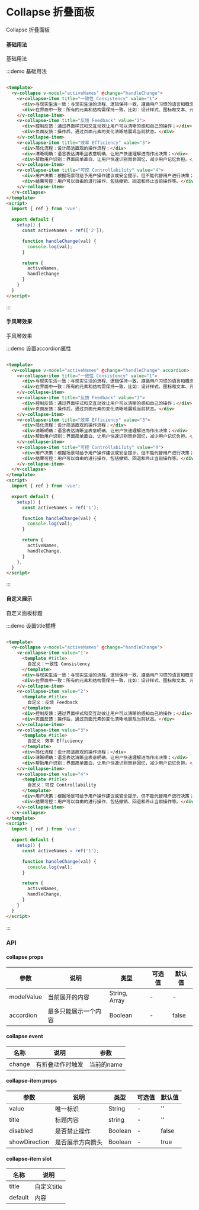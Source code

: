 # Collapse 折叠面板

Collapse 折叠面板

#### 基础用法

基础用法

:::demo 基础用法

```html

<template>
  <v-collapse v-model="activeNames" @change="handleChange">
    <v-collapse-item title="一致性 Consistency" value="1">
      <div>与现实生活一致：与现实生活的流程、逻辑保持一致，遵循用户习惯的语言和概念；</div>
      <div>在界面中一致：所有的元素和结构需保持一致，比如：设计样式、图标和文本、元素的位置等。</div>
    </v-collapse-item>
    <v-collapse-item title="反馈 Feedback" value="2">
      <div>控制反馈：通过界面样式和交互动效让用户可以清晰的感知自己的操作；</div>
      <div>页面反馈：操作后，通过页面元素的变化清晰地展现当前状态。</div>
    </v-collapse-item>
    <v-collapse-item title="效率 Efficiency" value="3">
      <div>简化流程：设计简洁直观的操作流程；</div>
      <div>清晰明确：语言表达清晰且表意明确，让用户快速理解进而作出决策；</div>
      <div>帮助用户识别：界面简单直白，让用户快速识别而非回忆，减少用户记忆负担。</div>
    </v-collapse-item>
    <v-collapse-item title="可控 Controllability" value="4">
      <div>用户决策：根据场景可给予用户操作建议或安全提示，但不能代替用户进行决策；</div>
      <div>结果可控：用户可以自由的进行操作，包括撤销、回退和终止当前操作等。</div>
    </v-collapse-item>
  </v-collapse>
</template>
<script>
  import { ref } from 'vue';

  export default {
    setup() {
      const activeNames = ref(['2']);

      function handleChange(val) {
        console.log(val);
      }

      return {
        activeNames,
        handleChange
      }
    }
  }
</script>
```

:::

#### 手风琴效果

手风琴效果

:::demo 设置accordion属性

```html

<template>
  <v-collapse v-model="activeNames" @change="handleChange" accordion>
    <v-collapse-item title="一致性 Consistency" value="1">
      <div>与现实生活一致：与现实生活的流程、逻辑保持一致，遵循用户习惯的语言和概念；</div>
      <div>在界面中一致：所有的元素和结构需保持一致，比如：设计样式、图标和文本、元素的位置等。</div>
    </v-collapse-item>
    <v-collapse-item title="反馈 Feedback" value="2">
      <div>控制反馈：通过界面样式和交互动效让用户可以清晰的感知自己的操作；</div>
      <div>页面反馈：操作后，通过页面元素的变化清晰地展现当前状态。</div>
    </v-collapse-item>
    <v-collapse-item title="效率 Efficiency" value="3">
      <div>简化流程：设计简洁直观的操作流程；</div>
      <div>清晰明确：语言表达清晰且表意明确，让用户快速理解进而作出决策；</div>
      <div>帮助用户识别：界面简单直白，让用户快速识别而非回忆，减少用户记忆负担。</div>
    </v-collapse-item>
    <v-collapse-item title="可控 Controllability" value="4">
      <div>用户决策：根据场景可给予用户操作建议或安全提示，但不能代替用户进行决策；</div>
      <div>结果可控：用户可以自由的进行操作，包括撤销、回退和终止当前操作等。</div>
    </v-collapse-item>
  </v-collapse>
</template>
<script>
  import { ref } from 'vue';

  export default {
    setup() {
      const activeNames = ref('1');

      function handleChange(val) {
        console.log(val);
      }

      return {
        activeNames,
        handleChange,
      }
    },
  }
</script>
```

:::

#### 自定义展示

自定义面板标题

:::demo 设置title插槽

```html

<template>
  <v-collapse v-model="activeNames" @change="handleChange">
    <v-collapse-item value="1">
      <template #title>
        自定义：一致性 Consistency
      </template>
      <div>与现实生活一致：与现实生活的流程、逻辑保持一致，遵循用户习惯的语言和概念；</div>
      <div>在界面中一致：所有的元素和结构需保持一致，比如：设计样式、图标和文本、元素的位置等。</div>
    </v-collapse-item>
    <v-collapse-item value="2">
      <template #title>
        自定义：反馈 Feedback
      </template>
      <div>控制反馈：通过界面样式和交互动效让用户可以清晰的感知自己的操作；</div>
      <div>页面反馈：操作后，通过页面元素的变化清晰地展现当前状态。</div>
    </v-collapse-item>
    <v-collapse-item value="3">
      <template #title>
        自定义：效率 Efficiency
      </template>
      <div>简化流程：设计简洁直观的操作流程；</div>
      <div>清晰明确：语言表达清晰且表意明确，让用户快速理解进而作出决策；</div>
      <div>帮助用户识别：界面简单直白，让用户快速识别而非回忆，减少用户记忆负担。</div>
    </v-collapse-item>
    <v-collapse-item value="4">
      <template #title>
        自定义：可控 Controllability
      </template>
      <div>用户决策：根据场景可给予用户操作建议或安全提示，但不能代替用户进行决策；</div>
      <div>结果可控：用户可以自由的进行操作，包括撤销、回退和终止当前操作等。</div>
    </v-collapse-item>
  </v-collapse>
</template>
<script>
  import { ref } from 'vue';

  export default {
    setup() {
      const activeNames = ref('1');

      function handleChange(val) {
        console.log(val);
      }

      return {
        activeNames,
        handleChange,
      }
    }
  }
</script>
```

:::

### API

#### collapse props

| 参数      | 说明          | 类型      | 可选值                           | 默认值  |
|---------- |-------------- |---------- |--------------------------------  |-------- |
| modelValue | 当前展开的内容 | String, Array | - | - |
| accordion | 最多只能展示一个内容 | Boolean | - | false |

#### collapse event

| 名称 | 说明 | 参数 |
|---------- |-------- |---------- |
| change | 有折叠动作时触发 | 当前的name |

#### collapse-item props

| 参数      | 说明          | 类型      | 可选值                           | 默认值  |
|---------- |-------------- |---------- |--------------------------------  |-------- |
| value | 唯一标识 | String | - | '' |
| title | 标题内容 | string | - | '' |
| disabled | 是否禁止操作 | Boolean | - | false |
| showDirection | 是否展示方向箭头 | Boolean | - | true |

#### collapse-item slot

| 名称 | 说明 | 
|---------- |-------- |
| title | 自定义title |
| default | 内容 |

